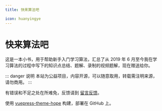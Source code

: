 ```yaml
---
title: 快来算法吧

icon: huanyingye
---
```


# 快来算法吧 

这是一本小书，用于帮助新手入门学习算法，汇总了从 2019 年 6 月至今我在学习算法的过程中写下的知识点总结、题解、录制的视频题解，现在赠送给你。


::: danger 说明
本站为公益项目，内容开源，可以随意取用，转载需注明来源，请勿商用。
::: 

有错误和不足之处在所难免，反馈请到 [留言反馈](https://suanfa8.com/suanfa8/bulletin-board/)。



<!-- 留言需要注册 GitHub 账号。 -->

使用 [vuepress-theme-hope](https://vuepress-theme-hope.gitee.io/zh/) 构建，部署在 GitHub 上。


